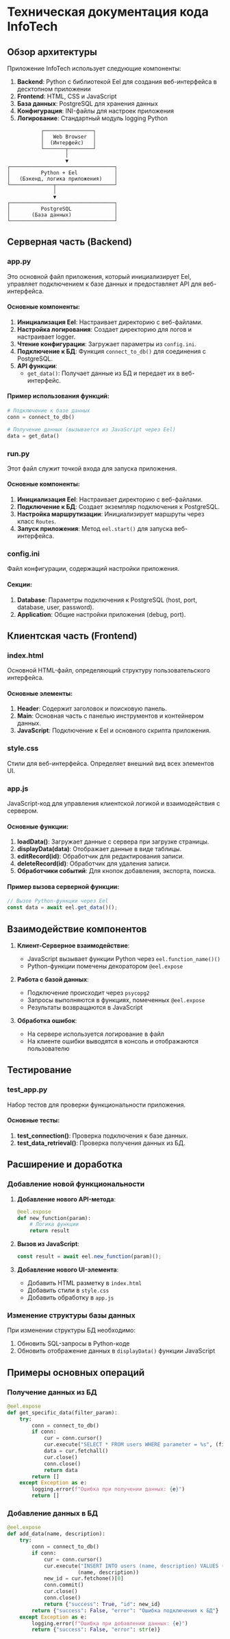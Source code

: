 # Техническая документация кода InfoTech

## Обзор архитектуры

Приложение InfoTech использует следующие компоненты:

1. **Backend**: Python с библиотекой Eel для создания веб-интерфейса в десктопном приложении
2. **Frontend**: HTML, CSS и JavaScript
3. **База данных**: PostgreSQL для хранения данных
4. **Конфигурация**: INI-файлы для настроек приложения
5. **Логирование**: Стандартный модуль logging Python

```
           ┌────────────────┐
           │   Web Browser  │
           │  (Интерфейс)   │
           └───────┬────────┘
                   │
                   ▼
┌──────────────────────────────────┐
│          Python + Eel            │
│   (Бэкенд, логика приложения)    │
└──────────────┬───────────────────┘
               │
               ▼
┌──────────────────────────────────┐
│          PostgreSQL              │
│       (База данных)              │
└──────────────────────────────────┘
```

## Серверная часть (Backend)

### app.py

Это основной файл приложения, который инициализирует Eel, управляет подключением к базе данных и предоставляет API для веб-интерфейса.

#### Основные компоненты:

1. **Инициализация Eel**: Настраивает директорию с веб-файлами.
2. **Настройка логирования**: Создает директорию для логов и настраивает logger.
3. **Чтение конфигурации**: Загружает параметры из `config.ini`.
4. **Подключение к БД**: Функция `connect_to_db()` для соединения с PostgreSQL.
5. **API функции**:
   - `get_data()`: Получает данные из БД и передает их в веб-интерфейс.

#### Пример использования функций:

```python
# Подключение к базе данных
conn = connect_to_db()

# Получение данных (вызывается из JavaScript через Eel)
data = get_data() 
```

### run.py

Этот файл служит точкой входа для запуска приложения.

#### Основные компоненты:

1. **Инициализация Eel**: Настраивает директорию с веб-файлами.
2. **Подключение к БД**: Создает экземпляр подключения к PostgreSQL.
3. **Настройка маршрутизации**: Инициализирует маршруты через класс `Routes`.
4. **Запуск приложения**: Метод `eel.start()` для запуска веб-интерфейса.

### config.ini

Файл конфигурации, содержащий настройки приложения.

#### Секции:

1. **Database**: Параметры подключения к PostgreSQL (host, port, database, user, password).
2. **Application**: Общие настройки приложения (debug, port).

## Клиентская часть (Frontend)

### index.html

Основной HTML-файл, определяющий структуру пользовательского интерфейса.

#### Основные элементы:

1. **Header**: Содержит заголовок и поисковую панель.
2. **Main**: Основная часть с панелью инструментов и контейнером данных.
3. **JavaScript**: Подключение к Eel и основного скрипта приложения.

### style.css

Стили для веб-интерфейса. Определяет внешний вид всех элементов UI.

### app.js

JavaScript-код для управления клиентской логикой и взаимодействия с сервером.

#### Основные функции:

1. **loadData()**: Загружает данные с сервера при загрузке страницы.
2. **displayData(data)**: Отображает данные в виде таблицы.
3. **editRecord(id)**: Обработчик для редактирования записи.
4. **deleteRecord(id)**: Обработчик для удаления записи.
5. **Обработчики событий**: Для кнопок добавления, экспорта, поиска.

#### Пример вызова серверной функции:

```javascript
// Вызов Python-функции через Eel
const data = await eel.get_data()();
```

## Взаимодействие компонентов

1. **Клиент-Серверное взаимодействие**:
   - JavaScript вызывает функции Python через `eel.function_name()()`
   - Python-функции помечены декоратором `@eel.expose`

2. **Работа с базой данных**:
   - Подключение происходит через `psycopg2`
   - Запросы выполняются в функциях, помеченных `@eel.expose`
   - Результаты возвращаются в JavaScript

3. **Обработка ошибок**:
   - На сервере используется логирование в файл
   - На клиенте ошибки выводятся в консоль и отображаются пользователю

## Тестирование

### test_app.py

Набор тестов для проверки функциональности приложения.

#### Основные тесты:

1. **test_connection()**: Проверка подключения к базе данных.
2. **test_data_retrieval()**: Проверка получения данных из БД.

## Расширение и доработка

### Добавление новой функциональности

1. **Добавление нового API-метода**:
   ```python
   @eel.expose
   def new_function(param):
       # Логика функции
       return result
   ```

2. **Вызов из JavaScript**:
   ```javascript
   const result = await eel.new_function(param)();
   ```

3. **Добавление нового UI-элемента**:
   - Добавить HTML разметку в `index.html`
   - Добавить стили в `style.css`
   - Добавить обработку в `app.js`

### Изменение структуры базы данных

При изменении структуры БД необходимо:
1. Обновить SQL-запросы в Python-коде
2. Обновить отображение данных в `displayData()` функции JavaScript

## Примеры основных операций

### Получение данных из БД

```python
@eel.expose
def get_specific_data(filter_param):
    try:
        conn = connect_to_db()
        if conn:
            cur = conn.cursor()
            cur.execute("SELECT * FROM users WHERE parameter = %s", (filter_param,))
            data = cur.fetchall()
            cur.close()
            conn.close()
            return data
        return []
    except Exception as e:
        logging.error(f"Ошибка при получении данных: {e}")
        return []
```

### Добавление данных в БД

```python
@eel.expose
def add_data(name, description):
    try:
        conn = connect_to_db()
        if conn:
            cur = conn.cursor()
            cur.execute("INSERT INTO users (name, description) VALUES (%s, %s) RETURNING id", 
                       (name, description))
            new_id = cur.fetchone()[0]
            conn.commit()
            cur.close()
            conn.close()
            return {"success": True, "id": new_id}
        return {"success": False, "error": "Ошибка подключения к БД"}
    except Exception as e:
        logging.error(f"Ошибка при добавлении данных: {e}")
        return {"success": False, "error": str(e)}
```
